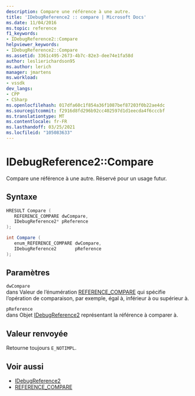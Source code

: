 ```yaml
---
description: Compare une référence à une autre.
title: 'IDebugReference2 :: compare | Microsoft Docs'
ms.date: 11/04/2016
ms.topic: reference
f1_keywords:
- IDebugReference2::Compare
helpviewer_keywords:
- IDebugReference2::Compare
ms.assetid: 3361c495-2673-4b7c-82e3-dee74e1fa58d
author: leslierichardson95
ms.author: lerich
manager: jmartens
ms.workload:
- vssdk
dev_langs:
- CPP
- CSharp
ms.openlocfilehash: 017dfa60c1f854a36f1087bef87203f0b22ae4dc
ms.sourcegitcommit: f2916d8fd296b92cc402597d1d1eecda4f6cccbf
ms.translationtype: MT
ms.contentlocale: fr-FR
ms.lasthandoff: 03/25/2021
ms.locfileid: "105083633"
---
```

# <a name="idebugreference2compare"></a>IDebugReference2::Compare
Compare une référence à une autre. Réservé pour un usage futur.

## <a name="syntax"></a>Syntaxe

```cpp
HRESULT Compare ( 
   REFERENCE_COMPARE dwCompare,
   IDebugReference2* pReference
);
```

```csharp
int Compare ( 
   enum_REFERENCE_COMPARE dwCompare,
   IDebugReference2       pReference
);
```

## <a name="parameters"></a>Paramètres
`dwCompare`\
dans Valeur de l’énumération [REFERENCE_COMPARE](../../../extensibility/debugger/reference/reference-compare.md) qui spécifie l’opération de comparaison, par exemple, égal à, inférieur à ou supérieur à.

`pReference`\
dans Objet [IDebugReference2](../../../extensibility/debugger/reference/idebugreference2.md) représentant la référence à comparer à.

## <a name="return-value"></a>Valeur renvoyée
 Retourne toujours `E_NOTIMPL`.

## <a name="see-also"></a>Voir aussi
- [IDebugReference2](../../../extensibility/debugger/reference/idebugreference2.md)
- [REFERENCE_COMPARE](../../../extensibility/debugger/reference/reference-compare.md)
